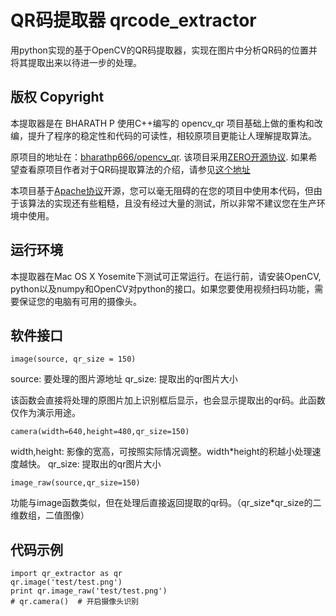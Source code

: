 # QR码提取器 qrcode_extractor
用python实现的基于OpenCV的QR码提取器，实现在图片中分析QR码的位置并将其提取出来以待进一步的处理。

## 版权 Copyright
本提取器是在 BHARATH P 使用C++编写的 opencv_qr 项目基础上做的重构和改编，提升了程序的稳定性和代码的可读性，相较原项目更能让人理解提取算法。

原项目的地址在：[bharathp666/opencv_qr](https://github.com/bharathp666/opencv_qr). 该项目采用[ZERO开源协议](http://dsynflo.blogspot.in/p/blog-page_16.html). 如果希望查看原项目作者对于QR码提取算法的介绍，请参见[这个地址](http://dsynflo.blogspot.jp/2014/10/opencv-qr-code-detection-and-extraction.html)

本项目基于[Apache协议](https://www.apache.org/licenses/LICENSE-2.0)开源，您可以毫无阻碍的在您的项目中使用本代码，但由于该算法的实现还有些粗糙，且没有经过大量的测试，所以非常不建议您在生产环境中使用。

## 运行环境
本提取器在Mac OS X Yosemite下测试可正常运行。在运行前，请安装OpenCV, python以及numpy和OpenCV对python的接口。如果您要使用视频扫码功能，需要保证您的电脑有可用的摄像头。

## 软件接口
    image(source, qr_size = 150)

source: 要处理的图片源地址
qr_size: 提取出的qr图片大小

该函数会直接将处理的原图片加上识别框后显示，也会显示提取出的qr码。此函数仅作为演示用途。

    camera(width=640,height=480,qr_size=150)
    
width,height: 影像的宽高，可按照实际情况调整。width*height的积越小处理速度越快。
qr_size: 提取出的qr图片大小

	image_raw(source,qr_size=150)

功能与image函数类似，但在处理后直接返回提取的qr码。（qr_size*qr_size的二维数组，二值图像）

## 代码示例
	import qr_extractor as qr
	qr.image('test/test.png')
	print qr.image_raw('test/test.png')
	# qr.camera()  # 开启摄像头识别
